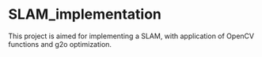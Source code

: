 # SLAM_implementation
This project is aimed for implementing a SLAM, with application of OpenCV functions and g2o optimization.
